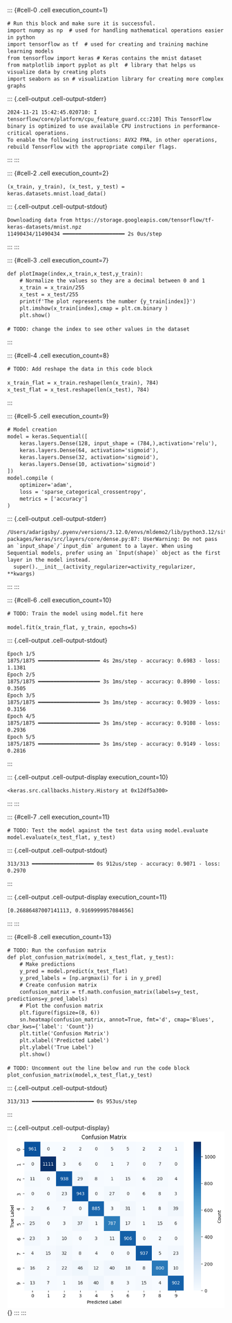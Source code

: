 ::: {#cell-0 .cell execution_count=1}
``` {.python .cell-code}
# Run this block and make sure it is successful.
import numpy as np  # used for handling mathematical operations easier in python
import tensorflow as tf  # used for creating and training machine learning models 
from tensorflow import keras # Keras contains the mnist dataset
from matplotlib import pyplot as plt  # library that helps us visualize data by creating plots 
import seaborn as sn # visualization library for creating more complex graphs
```

::: {.cell-output .cell-output-stderr}
```
2024-11-21 15:42:45.020710: I tensorflow/core/platform/cpu_feature_guard.cc:210] This TensorFlow binary is optimized to use available CPU instructions in performance-critical operations.
To enable the following instructions: AVX2 FMA, in other operations, rebuild TensorFlow with the appropriate compiler flags.
```
:::
:::


<!-- WARNING: THIS FILE WAS AUTOGENERATED! DO NOT EDIT! -->

::: {#cell-2 .cell execution_count=2}
``` {.python .cell-code}
(x_train, y_train), (x_test, y_test) = keras.datasets.mnist.load_data()
```

::: {.cell-output .cell-output-stdout}
```
Downloading data from https://storage.googleapis.com/tensorflow/tf-keras-datasets/mnist.npz
11490434/11490434 ━━━━━━━━━━━━━━━━━━━━ 2s 0us/step
```
:::
:::


::: {#cell-3 .cell execution_count=7}
``` {.python .cell-code}
def plotImage(index,x_train,x_test,y_train):
    # Normalize the values so they are a decimal between 0 and 1
    x_train = x_train/255
    x_test = x_test/255
    print(f'The plot represents the number {y_train[index]}')
    plt.imshow(x_train[index],cmap = plt.cm.binary )
    plt.show()

# TODO: change the index to see other values in the dataset
```
:::


::: {#cell-4 .cell execution_count=8}
``` {.python .cell-code}
# TODO: Add reshape the data in this code block

x_train_flat = x_train.reshape(len(x_train), 784)
x_test_flat = x_test.reshape(len(x_test), 784)
```
:::


::: {#cell-5 .cell execution_count=9}
``` {.python .cell-code}
# Model creation
model = keras.Sequential([
    keras.layers.Dense(128, input_shape = (784,),activation='relu'), 
    keras.layers.Dense(64, activation='sigmoid'), 
    keras.layers.Dense(32, activation='sigmoid'), 
    keras.layers.Dense(10, activation='sigmoid')
])
model.compile (
    optimizer='adam',
    loss = 'sparse_categorical_crossentropy',
    metrics = ['accuracy']
)
```

::: {.cell-output .cell-output-stderr}
```
/Users/adarigsby/.pyenv/versions/3.12.0/envs/mldemo2/lib/python3.12/site-packages/keras/src/layers/core/dense.py:87: UserWarning: Do not pass an `input_shape`/`input_dim` argument to a layer. When using Sequential models, prefer using an `Input(shape)` object as the first layer in the model instead.
  super().__init__(activity_regularizer=activity_regularizer, **kwargs)
```
:::
:::


::: {#cell-6 .cell execution_count=10}
``` {.python .cell-code}
# TODO: Train the model using model.fit here

model.fit(x_train_flat, y_train, epochs=5)
```

::: {.cell-output .cell-output-stdout}
```
Epoch 1/5
1875/1875 ━━━━━━━━━━━━━━━━━━━━ 4s 2ms/step - accuracy: 0.6983 - loss: 1.1381
Epoch 2/5
1875/1875 ━━━━━━━━━━━━━━━━━━━━ 3s 1ms/step - accuracy: 0.8990 - loss: 0.3505
Epoch 3/5
1875/1875 ━━━━━━━━━━━━━━━━━━━━ 3s 1ms/step - accuracy: 0.9039 - loss: 0.3156
Epoch 4/5
1875/1875 ━━━━━━━━━━━━━━━━━━━━ 3s 1ms/step - accuracy: 0.9108 - loss: 0.2936
Epoch 5/5
1875/1875 ━━━━━━━━━━━━━━━━━━━━ 3s 1ms/step - accuracy: 0.9149 - loss: 0.2816
```
:::

::: {.cell-output .cell-output-display execution_count=10}
```
<keras.src.callbacks.history.History at 0x12df5a300>
```
:::
:::


::: {#cell-7 .cell execution_count=11}
``` {.python .cell-code}
# TODO: Test the model against the test data using model.evaluate
model.evaluate(x_test_flat, y_test)
```

::: {.cell-output .cell-output-stdout}
```
313/313 ━━━━━━━━━━━━━━━━━━━━ 0s 912us/step - accuracy: 0.9071 - loss: 0.2970
```
:::

::: {.cell-output .cell-output-display execution_count=11}
```
[0.26886487007141113, 0.9169999957084656]
```
:::
:::


::: {#cell-8 .cell execution_count=13}
``` {.python .cell-code}
# TODO: Run the confusion matrix
def plot_confusion_matrix(model, x_test_flat, y_test):
    # Make predictions
    y_pred = model.predict(x_test_flat)
    y_pred_labels = [np.argmax(i) for i in y_pred]
    # Create confusion matrix
    confusion_matrix = tf.math.confusion_matrix(labels=y_test, predictions=y_pred_labels)
    # Plot the confusion matrix
    plt.figure(figsize=(8, 6))
    sn.heatmap(confusion_matrix, annot=True, fmt='d', cmap='Blues', cbar_kws={'label': 'Count'})
    plt.title('Confusion Matrix')
    plt.xlabel('Predicted Label')
    plt.ylabel('True Label')
    plt.show()

# TODO: Uncomment out the line below and run the code block
plot_confusion_matrix(model,x_test_flat,y_test)
```

::: {.cell-output .cell-output-stdout}
```
313/313 ━━━━━━━━━━━━━━━━━━━━ 0s 953us/step
```
:::

::: {.cell-output .cell-output-display}
![](mnist_files/figure-html/cell-9-output-2.png){}
:::
:::


